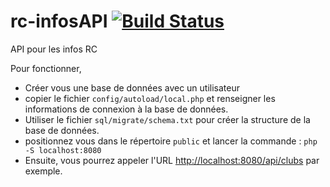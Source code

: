 rc-infosAPI [![Build Status](https://travis-ci.org/Azema/rc-infosAPI.png?branch=master)](https://travis-ci.org/Azema/rc-infosAPI)
===========

API pour les infos RC

Pour fonctionner, 
* Créer vous une base de données avec un utilisateur
* copier le fichier <code>config/autoload/local.php</code> et renseigner les informations de connexion à la base de données.
* Utiliser le fichier <code>sql/migrate/schema.txt</code> pour créer la structure de la base de données.
* positionnez vous dans le répertoire <code>public</code> et lancer la commande : <code>php -S localhost:8080</code>
* Ensuite, vous pourrez appeler l'URL [http://localhost:8080/api/clubs](http://localhost:8080/api/clubs) par exemple.
